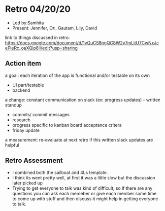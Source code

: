 # Retro 04/20/20

* Led by:Samhita
* Present: Jennifer, Ori, Gautam, Lily, David 

link to things discussed in retro: https://docs.google.com/document/d/1vQuCS8ngQC8W2v7mLjtU7CwNxJcePieRc_oaXQip8lI/edit?usp=sharing
## Action item

a goal: each iteration of the app is functional and/or testable on its own 
* UI part/testable  
* backend

a change: constant communication on slack (ex: progress updates) - written standup
* commits/ commit messages
* research 
* progress specific to kanban board acceptance critera
* friday update 

a measurement: re-evaluate at next retro if this written slack updates are helpful 

## Retro Assessment

* I combined both the sailboat and 4Ls template.
* I think its went pretty well, at first it was a little slow but the discussion later picked up 
* Trying to get everyone to talk was kind of difficult, so if there are any questions you can ask each memeber or give each member some time to come up with stuff and then discuss it might help in getting everyone to talk. 
